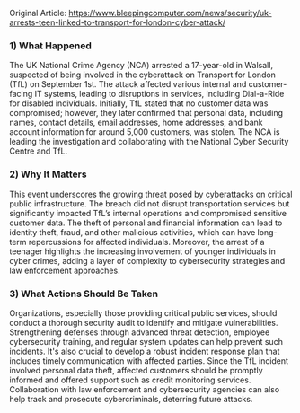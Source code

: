 Original Article: https://www.bleepingcomputer.com/news/security/uk-arrests-teen-linked-to-transport-for-london-cyber-attack/

### 1) What Happened

The UK National Crime Agency (NCA) arrested a 17-year-old in Walsall, suspected of being involved in the cyberattack on Transport for London (TfL) on September 1st. The attack affected various internal and customer-facing IT systems, leading to disruptions in services, including Dial-a-Ride for disabled individuals. Initially, TfL stated that no customer data was compromised; however, they later confirmed that personal data, including names, contact details, email addresses, home addresses, and bank account information for around 5,000 customers, was stolen. The NCA is leading the investigation and collaborating with the National Cyber Security Centre and TfL.

### 2) Why It Matters

This event underscores the growing threat posed by cyberattacks on critical public infrastructure. The breach did not disrupt transportation services but significantly impacted TfL’s internal operations and compromised sensitive customer data. The theft of personal and financial information can lead to identity theft, fraud, and other malicious activities, which can have long-term repercussions for affected individuals. Moreover, the arrest of a teenager highlights the increasing involvement of younger individuals in cyber crimes, adding a layer of complexity to cybersecurity strategies and law enforcement approaches.

### 3) What Actions Should Be Taken

Organizations, especially those providing critical public services, should conduct a thorough security audit to identify and mitigate vulnerabilities. Strengthening defenses through advanced threat detection, employee cybersecurity training, and regular system updates can help prevent such incidents. It's also crucial to develop a robust incident response plan that includes timely communication with affected parties. Since the TfL incident involved personal data theft, affected customers should be promptly informed and offered support such as credit monitoring services. Collaboration with law enforcement and cybersecurity agencies can also help track and prosecute cybercriminals, deterring future attacks.